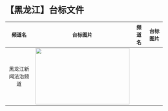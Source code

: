 # 【黑龙江】台标文件
|频道名|台标图片|频道名|台标图片|
|:---:|:---:|:---:|:---:|
|黑龙江新闻法治频道|<img src="https://github.com/atsushi444/iptv/blob/main/logo/other/Heilongjiang1.png" width="300" height="180">|

